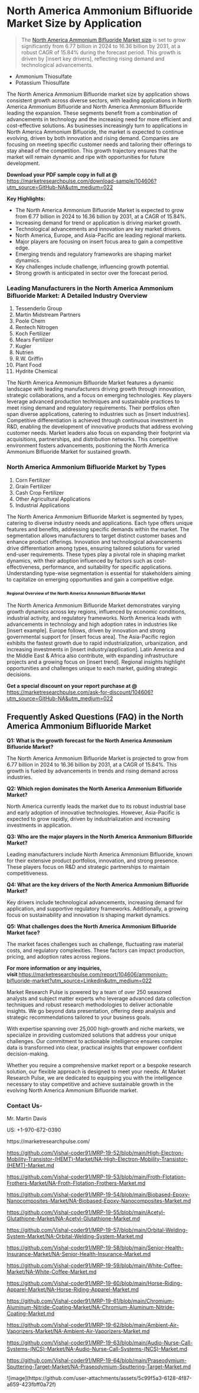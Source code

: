 <h1>North America Ammonium Bifluoride Market&nbsp;Size by Application</h1><blockquote><p>The <a href="https://marketresearchpulse.com/download-sample/104606?utm_source=GitHub-NA&amp;utm_medium=022">North America Ammonium Bifluoride Market size</a> is set to grow significantly from 6.77 billion in 2024 to 16.36 billion by 2031, at a robust CAGR of 15.84% during the forecast period. This growth is driven by [insert key drivers], reflecting rising demand and technological advancements.</p></blockquote><ul><li>Ammonium Thiosulfate<li> Potassium Thiosulfate</li></ul><p>The North America Ammonium Bifluoride market size by application shows consistent growth across diverse sectors, with leading applications in North America Ammonium Bifluoride and North America Ammonium Bifluoride leading the expansion. These segments benefit from a combination of advancements in technology and the increasing need for more efficient and cost-effective solutions. As businesses increasingly turn to applications in North America Ammonium Bifluoride, the market is expected to continue evolving, driven by both innovation and rising demand. Companies are focusing on meeting specific customer needs and tailoring their offerings to stay ahead of the competition. This growth trajectory ensures that the market will remain dynamic and ripe with opportunities for future development.</p><p><strong>Download your PDF sample copy in full at @ </strong><a href="https://marketresearchpulse.com/download-sample/104606?utm_source=GitHub-NA&amp;utm_medium=022">https://marketresearchpulse.com/download-sample/104606?utm_source=GitHub-NA&amp;utm_medium=022</a></p><p><strong>Key Highlights: </strong></p><ul><li>The North America Ammonium Bifluoride Market is expected to grow from 6.77 billion in 2024 to 16.36 billion by 2031, at a CAGR of 15.84%.</li><li>Increasing demand for trend or application is driving market growth.</li><li>Technological advancements and innovation are key market drivers.</li><li>North America, Europe, and Asia-Pacific are leading regional markets.</li><li>Major players are focusing on insert focus area to gain a competitive edge.</li><li>Emerging trends and regulatory frameworks are shaping market dynamics.</li><li>Key challenges include challenge, influencing growth potential.</li><li>Strong growth is anticipated in sector over the forecast period.</li></ul><h3>Leading Manufacturers in the North America Ammonium Bifluoride Market: A Detailed Industry Overview</h3><ol><li>Tessenderlo Group</li><li>Martin Midstream Partners</li><li>Poole Chem</li><li>Rentech Nitrogen</li><li>Koch Fertilizer</li><li>Mears Fertilizer</li><li>Kugler</li><li>Nutrien</li><li>R.W. Griffin</li><li>Plant Food</li><li>Hydrite Chemical</li></ol><div class="flex max-w-full flex-col flex-grow"><div class="min-h-8 text-message flex w-full flex-col items-end gap-2 whitespace-normal break-words [.text-message+&amp;]:mt-5" dir="auto" data-message-author-role="assistant" data-message-id="fd8432e4-4910-450d-b182-61b7bfb0a01f" data-message-model-slug="gpt-4o"><div class="flex w-full flex-col gap-1 empty:hidden first:pt-[3px]"><div class="markdown prose w-full break-words dark:prose-invert light"><p>The North America Ammonium Bifluoride Market features a dynamic landscape with leading manufacturers driving growth through innovation, strategic collaborations, and a focus on emerging technologies. Key players leverage advanced production techniques and sustainable practices to meet rising demand and regulatory requirements. Their portfolios often span diverse applications, catering to industries such as [insert industries]. Competitive differentiation is achieved through continuous investment in R&amp;D, enabling the development of innovative products that address evolving customer needs. Market leaders also focus on expanding their footprint via acquisitions, partnerships, and distribution networks. This competitive environment fosters advancements, positioning the North America Ammonium Bifluoride Market for sustained growth.</p></div></div></div></div><h3>North America Ammonium Bifluoride Market by Types</h3><ol><li>Corn Fertilizer<li> Grain Fertilizer<li> Cash Crop Fertilizer<li> Other Agricultural Applications<li> Industrial Applications</li></ol><div class="flex max-w-full flex-col flex-grow"><div class="min-h-8 text-message flex w-full flex-col items-end gap-2 whitespace-normal break-words [.text-message+&amp;]:mt-5" dir="auto" data-message-author-role="assistant" data-message-id="084470be-0bb7-4664-bddf-5156b4f41249" data-message-model-slug="gpt-4o-mini"><div class="flex w-full flex-col gap-1 empty:hidden first:pt-[3px]"><div class="markdown prose w-full break-words dark:prose-invert light"><p>The North America Ammonium Bifluoride Market is segmented by types, catering to diverse industry needs and applications. Each type offers unique features and benefits, addressing specific demands within the market. The segmentation allows manufacturers to target distinct customer bases and enhance product offerings. Innovation and technological advancements drive differentiation among types, ensuring tailored solutions for varied end-user requirements. These types play a pivotal role in shaping market dynamics, with their adoption influenced by factors such as cost-effectiveness, performance, and suitability for specific applications. Understanding type-wise segmentation is essential for stakeholders aiming to capitalize on emerging opportunities and gain a competitive edge.</p></div></div></div></div><h3><span style="font-size: 11px;">Regional Overview of the North America Ammonium Bifluoride Market</span></h3><div class="flex max-w-full flex-col flex-grow"><div class="min-h-8 text-message flex w-full flex-col items-end gap-2 whitespace-normal break-words [.text-message+&amp;]:mt-5" dir="auto" data-message-author-role="assistant" data-message-id="e9038762-ce64-4e30-91c9-9bd413514231" data-message-model-slug="gpt-4o-mini"><div class="flex w-full flex-col gap-1 empty:hidden first:pt-[3px]"><div class="markdown prose w-full break-words dark:prose-invert light"><p>The North America Ammonium Bifluoride Market demonstrates varying growth dynamics across key regions, influenced by economic conditions, industrial activity, and regulatory frameworks. North America leads with advancements in technology and high adoption rates in industries like [insert example]. Europe follows, driven by innovation and strong governmental support for [insert focus area]. The Asia-Pacific region exhibits the fastest growth due to rapid industrialization, urbanization, and increasing investments in [insert industry/application]. Latin America and the Middle East &amp; Africa also contribute, with expanding infrastructure projects and a growing focus on [insert trend]. Regional insights highlight opportunities and challenges unique to each market, guiding strategic decisions.</p></div></div></div></div><p><strong>Get a special discount on your report purchase at @ </strong><a href="https://marketresearchpulse.com/ask-for-discount/104606?utm_source=GitHub-NA&amp;utm_medium=022">https://marketresearchpulse.com/ask-for-discount/104606?utm_source=GitHub-NA&amp;utm_medium=022</a></p><h2>Frequently Asked Questions (FAQ) in the North America Ammonium Bifluoride Market</h2><p><strong>Q1: What is the growth forecast for the North America Ammonium Bifluoride Market?</strong></p><p>The North America Ammonium Bifluoride Market is projected to grow from 6.77 billion in 2024 to 16.36 billion by 2031, at a CAGR of 15.84%. This growth is fueled by advancements in trends and rising demand across industries.</p><p><strong>Q2: Which region dominates the North America Ammonium Bifluoride Market?</strong></p><p>North America currently leads the market due to its robust industrial base and early adoption of innovative technologies. However, Asia-Pacific is expected to grow rapidly, driven by industrialization and increasing investments in application.</p><p><strong>Q3: Who are the major players in the North America Ammonium Bifluoride Market?</strong></p><p>Leading manufacturers include North America Ammonium Bifluoride, known for their extensive product portfolios, innovation, and strong presence. These players focus on R&amp;D and strategic partnerships to maintain competitiveness.</p><p><strong>Q4: What are the key drivers of the North America Ammonium Bifluoride Market?</strong></p><p>Key drivers include technological advancements, increasing demand for application, and supportive regulatory frameworks. Additionally, a growing focus on sustainability and innovation is shaping market dynamics.</p><p><strong>Q5: What challenges does the North America Ammonium Bifluoride Market face?</strong></p><p>The market faces challenges such as challenge, fluctuating raw material costs, and regulatory complexities. These factors can impact production, pricing, and adoption rates across regions.</p><p><strong>For more information or any inquiries, visit&nbsp;</strong><a href="https://marketresearchpulse.com/report/104606/ammonium-bifluoride-market?utm_source=Linkedin&utm_medium=022">https://marketresearchpulse.com/report/104606/ammonium-bifluoride-market?utm_source=Linkedin&utm_medium=022</a></p><p>Market Research Pulse is powered by a team of over 250 seasoned analysts and subject matter experts who leverage advanced data collection techniques and robust research methodologies to deliver actionable insights. We go beyond data presentation, offering deep analysis and strategic recommendations tailored to your business goals.</p><p>With expertise spanning over 25,000 high-growth and niche markets, we specialize in providing customized solutions that address your unique challenges. Our commitment to actionable intelligence ensures complex data is transformed into clear, practical insights that empower confident decision-making.</p><p>Whether you require a comprehensive market report or a bespoke research solution, our flexible approach is designed to meet your needs. At Market Research Pulse, we are dedicated to equipping you with the intelligence necessary to stay competitive and achieve sustainable growth in the evolving North America Ammonium Bifluoride market.</p><h3><strong>Contact Us-</strong></h3><p>Mr. Martin Davis</p><p>US: +1-970-672-0390</p><p>https://marketresearchpulse.com/</p><p><a href="https://github.com/Vishal-coder91/MRP-19-52/blob/main/High-Electron-Mobility-Transistor-(HEMT)-Market/NA-High-Electron-Mobility-Transistor-(HEMT)-Market.md">https://github.com/Vishal-coder91/MRP-19-52/blob/main/High-Electron-Mobility-Transistor-(HEMT)-Market/NA-High-Electron-Mobility-Transistor-(HEMT)-Market.md</a></p><p><a href="https://github.com/Vishal-coder91/MRP-19-53/blob/main/Froth-Flotation-Frothers-Market/NA-Froth-Flotation-Frothers-Market.md">https://github.com/Vishal-coder91/MRP-19-53/blob/main/Froth-Flotation-Frothers-Market/NA-Froth-Flotation-Frothers-Market.md</a></p><p><a href="https://github.com/Vishal-coder91/MRP-19-54/blob/main/Biobased-Epoxy-Nanocomposites-Market/NA-Biobased-Epoxy-Nanocomposites-Market.md">https://github.com/Vishal-coder91/MRP-19-54/blob/main/Biobased-Epoxy-Nanocomposites-Market/NA-Biobased-Epoxy-Nanocomposites-Market.md</a></p><p><a href="https://github.com/Vishal-coder91/MRP-19-55/blob/main/Acetyl-Glutathione-Market/NA-Acetyl-Glutathione-Market.md">https://github.com/Vishal-coder91/MRP-19-55/blob/main/Acetyl-Glutathione-Market/NA-Acetyl-Glutathione-Market.md</a></p><p><a href="https://github.com/Vishal-coder91/MRP-19-57/blob/main/Orbital-Welding-System-Market/NA-Orbital-Welding-System-Market.md">https://github.com/Vishal-coder91/MRP-19-57/blob/main/Orbital-Welding-System-Market/NA-Orbital-Welding-System-Market.md</a></p><p><a href="https://github.com/Vishal-coder91/MRP-19-58/blob/main/Senior-Health-Insurance-Market/NA-Senior-Health-Insurance-Market.md">https://github.com/Vishal-coder91/MRP-19-58/blob/main/Senior-Health-Insurance-Market/NA-Senior-Health-Insurance-Market.md</a></p><p><a href="https://github.com/Vishal-coder91/MRP-19-59/blob/main/White-Coffee-Market/NA-White-Coffee-Market.md">https://github.com/Vishal-coder91/MRP-19-59/blob/main/White-Coffee-Market/NA-White-Coffee-Market.md</a></p><p><a href="https://github.com/Vishal-coder91/MRP-19-60/blob/main/Horse-Riding-Apparel-Market/NA-Horse-Riding-Apparel-Market.md">https://github.com/Vishal-coder91/MRP-19-60/blob/main/Horse-Riding-Apparel-Market/NA-Horse-Riding-Apparel-Market.md</a></p><p><a href="https://github.com/Vishal-coder91/MRP-19-61/blob/main/Chromium-Aluminum-Nitride-Coating-Market/NA-Chromium-Aluminum-Nitride-Coating-Market.md">https://github.com/Vishal-coder91/MRP-19-61/blob/main/Chromium-Aluminum-Nitride-Coating-Market/NA-Chromium-Aluminum-Nitride-Coating-Market.md</a></p><p><a href="https://github.com/Vishal-coder91/MRP-19-62/blob/main/Ambient-Air-Vaporizers-Market/NA-Ambient-Air-Vaporizers-Market.md">https://github.com/Vishal-coder91/MRP-19-62/blob/main/Ambient-Air-Vaporizers-Market/NA-Ambient-Air-Vaporizers-Market.md</a></p><p><a href="https://github.com/Vishal-coder91/MRP-19-63/blob/main/Audio-Nurse-Call-Systems-(NCS)-Market/NA-Audio-Nurse-Call-Systems-(NCS)-Market.md">https://github.com/Vishal-coder91/MRP-19-63/blob/main/Audio-Nurse-Call-Systems-(NCS)-Market/NA-Audio-Nurse-Call-Systems-(NCS)-Market.md</a></p><p><a href="https://github.com/Vishal-coder91/MRP-19-64/blob/main/Praseodymium-Sputtering-Target-Market/NA-Praseodymium-Sputtering-Target-Market.md">https://github.com/Vishal-coder91/MRP-19-64/blob/main/Praseodymium-Sputtering-Target-Market/NA-Praseodymium-Sputtering-Target-Market.md</a></p>
![image](https://github.com/user-attachments/assets/5c99f5a3-6128-4f87-a659-423fbff0a72f)
